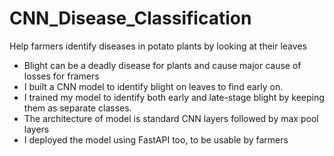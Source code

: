 # CNN_Disease_Classification
Help farmers identify diseases in potato plants by looking at their leaves

- Blight can be a deadly disease for plants and cause major cause of losses for framers
- I built a CNN model to identify blight on leaves to find early on.
- I trained my model to identify both early and late-stage blight by keeping them as separate classes.
- The architecture of model is standard CNN layers followed by max pool layers
- I deployed the model using FastAPI too, to be usable by farmers
